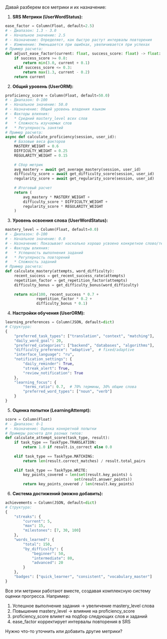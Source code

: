 Давай разберем все метрики и их назначение:

1. **SRS Метрики (UserWordStatus):**
```python
ease_factor = Column(Float, default=2.5)
# - Диапазон: 1.3 - 3.0
# - Начальное значение: 2.5
# - Назначение: Определяет, как быстро растут интервалы повторения
# - Изменение: Уменьшается при ошибках, увеличивается при успехах
# Пример расчета:
def adjust_ease_factor(current: float, success_score: float) -> float:
    if success_score >= 0.8:
        return min(3.0, current + 0.1)
    elif success_score <= 0.3:
        return max(1.3, current - 0.2)
    return current
```

2. **Общий уровень (UserORM):**
```python
proficiency_score = Column(Float, default=50.0)
# - Диапазон: 0-100
# - Начальное значение: 50.0
# - Назначение: Общий уровень владения языком
# - Факторы влияния:
#   * Средний mastery_level всех слов
#   * Сложность изучаемых слов
#   * Регулярность занятий
# Пример расчета:
async def calculate_proficiency(session, user_id):
    # Базовые веса факторов
    MASTERY_WEIGHT = 0.6
    DIFFICULTY_WEIGHT = 0.25
    REGULARITY_WEIGHT = 0.15
    
    # Сбор метрик
    avg_mastery = await get_average_mastery(session, user_id)
    difficulty_score = await get_difficulty_score(session, user_id)
    regularity_score = await get_regularity_score(session, user_id)
    
    # Итоговый расчет
    return (
        avg_mastery * MASTERY_WEIGHT +
        difficulty_score * DIFFICULTY_WEIGHT +
        regularity_score * REGULARITY_WEIGHT
    )
```

3. **Уровень освоения слова (UserWordStatus):**
```python
mastery_level = Column(Float, default=0.0)
# - Диапазон: 0-100
# - Начальное значение: 0.0
# - Назначение: Показывает насколько хорошо усвоено конкретное слово/термин
# - Факторы влияния:
#   * Успешность выполнения заданий
#   * Регулярность повторений
#   * Сложность заданий
# Пример расчета:
def calculate_mastery(attempts, word_difficulty):
    recent_success = get_recent_success_rate(attempts)
    repetition_factor = get_repetition_factor(attempts)
    difficulty_bonus = get_difficulty_bonus(word_difficulty)
    
    return min(100, recent_success * 0.7 + 
              repetition_factor * 0.2 + 
              difficulty_bonus * 0.1)
```

4. **Настройки обучения (UserORM):**
```python
learning_preferences = Column(JSON, default=dict)
# Структура:
{
    "preferred_task_types": ["translation", "context", "matching"],
    "daily_word_goal": 20,
    "preferred_categories": ["backend", "databases", "algorithms"],
    "difficulty_preference": "adaptive",  # fixed/adaptive
    "interface_language": "ru",
    "notification_settings": {
        "daily_reminder": True,
        "streak_alert": True,
        "review_notification": True
    },
    "learning_focus": {
        "terms_ratio": 0.7,  # 70% термины, 30% общие слова
        "preferred_word_types": ["noun", "verb"]
    }
}
```

5. **Оценка попытки (LearningAttempt):**
```python
score = Column(Float)
# - Диапазон: 0-1
# - Назначение: Оценка конкретной попытки
# Примеры расчета для разных типов:
def calculate_attempt_score(task_type, result):
    if task_type == TaskType.TRANSLATION:
        return 1.0 if result.is_correct else 0.0
        
    elif task_type == TaskType.MATCHING:
        return len(result.correct_matches) / result.total_pairs
        
    elif task_type == TaskType.WRITE:
        key_points_covered = len(set(result.key_points) & 
                               set(result.answer_points))
        return key_points_covered / len(result.key_points)
```

6. **Система достижений (можно добавить):**
```python
achievements = Column(JSON, default=dict)
# Структура:
{
    "streaks": {
        "current": 5,
        "max": 15,
        "milestones": [7, 30, 100]
    },
    "words_learned": {
        "total": 150,
        "by_difficulty": {
            "beginner": 50,
            "intermediate": 80,
            "advanced": 20
        }
    },
    "badges": ["quick_learner", "consistent", "vocabulary_master"]
}
```

Все эти метрики работают вместе, создавая комплексную систему оценки прогресса. Например:
1. Успешное выполнение задания → увеличение mastery_level слова
2. Повышение mastery_level → влияние на proficiency_score
3. proficiency_score влияет на подбор следующих слов и заданий
4. ease_factor корректирует интервалы повторения в SRS

Нужно что-то уточнить или добавить другие метрики?